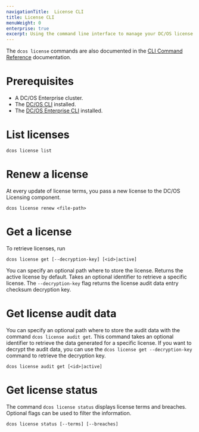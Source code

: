 ```yaml
---
navigationTitle:  License CLI
title: License CLI
menuWeight: 0
enterprise: true
excerpt: Using the command line interface to manage your DC/OS license
---
```


The `dcos license` commands are also documented in the [CLI Command Reference](/mesosphere/dcos/2.2/cli/command-reference/dcos-license/) documentation.

# Prerequisites
- A DC/OS Enterprise cluster.
- The [DC/OS CLI](/mesosphere/dcos/2.2/cli/install/) installed.
- The [DC/OS Enterprise CLI](/mesosphere/dcos/2.2/cli/plugins/#enterprise-cli-plugin) installed.


# List licenses

```
dcos license list
```

# Renew a license

At every update of license terms, you pass a new license to the DC/OS Licensing component.

```
dcos license renew <file-path>
```

# Get a license

To retrieve licenses, run

```
dcos license get [--decryption-key] [<id>|active]
```

You can specify an optional path where to store the license. Returns the active license by default. Takes an optional identifier to retrieve a specific license. The `--decryption-key` flag returns the license audit data entry checksum decryption key.

# Get license audit data

You can specify an optional path where to store the audit data with the command `dcos license audit get`. This command takes an optional identifier to retrieve the data generated for a specific license. If you want to decrypt the audit data, you can use the `dcos license get --decryption-key` command to retrieve the decryption key.


```
dcos license audit get [<id>|active]
```


# Get license status

The command `dcos license status` displays license terms and breaches. Optional flags can be used to filter the information.


```
dcos license status [--terms] [--breaches]
```

